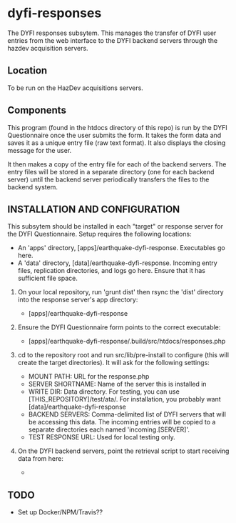 dyfi-responses
==============

The DYFI responses subsytem. This manages the transfer of
DYFI user entries from the web interface to the DYFI backend
servers through the hazdev acquisition servers.

Location
--------

To be run on the HazDev acquisitions servers.

Components
----------

This program (found in the htdocs directory of this repo)
is run by the DYFI Questionnaire once the
user submits the form. It takes the form data and saves it as a unique
entry file (raw text format). It also displays the closing
message for the user.

It then makes a copy of the entry file for each of the backend servers. The entry files will be stored in a separate directory (one for each backend server) 
until the backend server periodically transfers the files to the backend
system. 


INSTALLATION AND CONFIGURATION
------------------------------

This subsytem should be installed in each "target" or response server for the DYFI Questionnaire. Setup requires the following locations:

- An 'apps' directory, [apps]/earthquake-dyfi-response. Executables go here. 
- A 'data' directory, [data]/earthquake-dyfi-response. Incoming entry files, replication directories, and logs go here. Ensure that it has sufficient file space.

1. On your local repository, run 'grunt dist' then rsync the 'dist' directory into the response server's app directory:
    - [apps]/earthquake-dyfi-response

2. Ensure the DYFI Questionnaire form points to the correct executable: 
    - [apps]/earthquake-dyfi-response/.build/src/htdocs/responses.php

3. cd to the repository root and run src/lib/pre-install to configure (this will create the target directories). It will ask for the following settings:
    - MOUNT PATH: URL for the response.php
    - SERVER SHORTNAME: Name of the server this is installed in
    - WRITE DIR: Data directory. For testing, you can use [THIS_REPOSITORY]/test/ata/. For installation, you probably want [data]/earthquake-dyfi-response
    - BACKEND SERVERS: Comma-delimited list of DYFI servers that will be accessing this data. The incoming entries will be copied to a separate directories each named 'incoming.[SERVER]'.
    - TEST RESPONSE URL: Used for local testing only.

5. On the DYFI backend servers, point the retrieval script to start receiving data from here: 
    - [fullservername]:[data]/earthquake-dyfi-response/incoming.[server]/

TODO
----
- Set up Docker/NPM/Travis??

